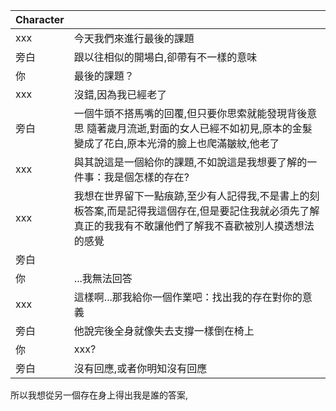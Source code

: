 |Character||
|:-|:-|
|xxx|今天我們來進行最後的課題|
|旁白|跟以往相似的開場白,卻帶有不一樣的意味|
|你|最後的課題？|
|xxx|沒錯,因為我已經老了|
|旁白|一個牛頭不搭馬嘴的回覆,但只要你思索就能發現背後意思 隨著歲月流逝,對面的女人已經不如初見,原本的金髮變成了花白,原本光滑的臉上也爬滿皺紋,他老了|
|xxx|與其說這是一個給你的課題,不如說這是我想要了解的一件事：我是個怎樣的存在?|
|xxx|我想在世界留下一點痕跡,至少有人記得我,不是書上的刻板答案,而是記得我這個存在,但是要記住我就必須先了解真正的我我有不敢讓他們了解我不喜歡被別人摸透想法的感覺|
|旁白|
|你|...我無法回答|
|xxx|這樣啊...那我給你一個作業吧：找出我的存在對你的意義|
|旁白|他說完後全身就像失去支撐一樣倒在椅上|
|你|xxx?|
|旁白|沒有回應,或者你明知沒有回應|

所以我想從另一個存在身上得出我是誰的答案,
